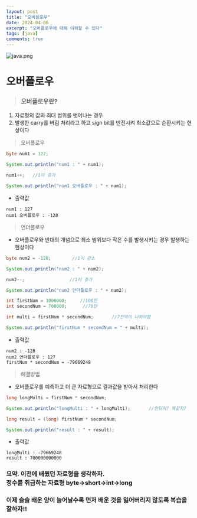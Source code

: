 ```yaml
---
layout: post
title: "오버플로우"
date: 2024-04-06
excerpt: "오버플로우에 대해 이해할 수 있다"
tags: [java]
comments: true
---
```


![java.png](..%2Fassets%2Fimg%2Fjava.png)

# 오버플로우

> ### 오버플로우란?
1. 자료형의 값의 최대 범위를 벗어나는 경우
2. 발생한 carry를 버림 처리라고 하고  sign bit를 반전시켜 최소값으로 순환시키는 현상이다

> 오버플로우

~~~java
byte num1 = 127;

System.out.println("num1 : " + num1);

num1++;   //1이 증가

System.out.println("num1 오버플로우 : " + num1);
~~~

- 출력값

~~~
num1 : 127
num1 오버플로우 : -128
~~~

> 언더플로우
- 오버플로우와 반대의 개념으로 최소 범위보다 작은 수를 발생시키는 경우 발생하는 현상이다

~~~java
byte num2 = -128;        //1이 감소

System.out.println("num2 : " + num2);

num2--;                 //1이 증가

System.out.println("num2 언더플로우 : " + num2);

int firstNum = 1000000;     //100만
int secondNum = 700000;      //70만

int multi = firstNum * secondNum;       //7천억이 나와야함

System.out.println("firstNum * secondNum = " + multi);
~~~

- 출력값

~~~
num2 : -128
num2 언더플로우 : 127
firstNum * secondNum = -79669248
~~~

> 해결방법
- 오버플로우를 예측하고 더 큰 자료형으로 결과값을 받아서 처리한다

~~~java
long longMulti = firstNum * secondNum;

System.out.println("longMulti : " + longMulti);       //안되지? 똑같지?

long result = (long) firstNum * secondNum;

System.out.println("result : " + result);
~~~

- 출력값

~~~
longMulti : -79669248
result : 700000000000
~~~

### 요약. 이전에 배웠던 자료형을 생각하자. <br> 정수를 취급하는 자료형 byte->short->int->long

### 이제 슬슬 배운 양이 늘어날수록 먼저 배운 것을 잃어버리지 않도록 복습을 잘하자!!
